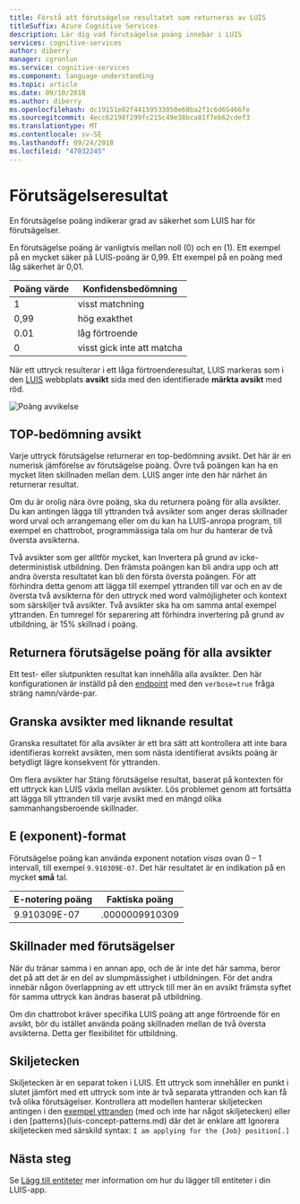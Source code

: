 ```yaml
---
title: Förstå att förutsägelse resultatet som returneras av LUIS
titleSuffix: Azure Cognitive Services
description: Lär dig vad förutsägelse poäng innebär i LUIS
services: cognitive-services
author: diberry
manager: cgronlun
ms.service: cognitive-services
ms.component: language-understanding
ms.topic: article
ms.date: 09/10/2018
ms.author: diberry
ms.openlocfilehash: dc19151e82f44159533050e60ba2f1c6d65466fe
ms.sourcegitcommit: 4ecc62198f299fc215c49e38bca81f7eb62cdef3
ms.translationtype: MT
ms.contentlocale: sv-SE
ms.lasthandoff: 09/24/2018
ms.locfileid: "47032245"
---
```

# <a name="prediction-score"></a>Förutsägelseresultat
En förutsägelse poäng indikerar grad av säkerhet som LUIS har för förutsägelser. 

En förutsägelse poäng är vanligtvis mellan noll (0) och en (1). Ett exempel på en mycket säker på LUIS-poäng är 0,99. Ett exempel på en poäng med låg säkerhet är 0,01. 

|Poäng värde|Konfidensbedömning|
|--|--|
|1|visst matchning|
|0,99|hög exakthet|
|0.01|låg förtroende|
|0|visst gick inte att matcha|

När ett uttryck resulterar i ett låga förtroenderesultat, LUIS markeras som i den [LUIS](luis-reference-regions.md) webbplats **avsikt** sida med den identifierade **märkta avsikt** med röd. 

![Poäng avvikelse](./media/luis-concept-score/score-discrepancy.png)

## <a name="top-scoring-intent"></a>TOP-bedömning avsikt
Varje uttryck förutsägelse returnerar en top-bedömning avsikt. Det här är en numerisk jämförelse av förutsägelse poäng. Övre två poängen kan ha en mycket liten skillnaden mellan dem. LUIS anger inte den här närhet än returnerar resultat.  

Om du är orolig nära övre poäng, ska du returnera poäng för alla avsikter. Du kan antingen lägga till yttranden två avsikter som anger deras skillnader word urval och arrangemang eller om du kan ha LUIS-anropa program, till exempel en chattrobot, programmässiga tala om hur du hanterar de två översta avsikterna. 

Två avsikter som ger alltför mycket, kan Invertera på grund av icke-deterministisk utbildning. Den främsta poängen kan bli andra upp och att andra översta resultatet kan bli den första översta poängen. För att förhindra detta genom att lägga till exempel yttranden till var och en av de översta två avsikterna för den uttryck med word valmöjligheter och kontext som särskiljer två avsikter. Två avsikter ska ha om samma antal exempel yttranden. En tumregel för separering att förhindra invertering på grund av utbildning, är 15% skillnad i poäng.

## <a name="return-prediction-score-for-all-intents"></a>Returnera förutsägelse poäng för alla avsikter
Ett test- eller slutpunkten resultat kan innehålla alla avsikter. Den här konfigurationen är inställd på den [endpoint](https://aka.ms/v1-endpoint-api-docs) med den `verbose=true` fråga sträng namn/värde-par. 

## <a name="review-intents-with-similar-scores"></a>Granska avsikter med liknande resultat
Granska resultatet för alla avsikter är ett bra sätt att kontrollera att inte bara identifieras korrekt avsikten, men som nästa identifierat avsikts poäng är betydligt lägre konsekvent för yttranden. 

Om flera avsikter har Stäng förutsägelse resultat, baserat på kontexten för ett uttryck kan LUIS växla mellan avsikter. Lös problemet genom att fortsätta att lägga till yttranden till varje avsikt med en mängd olika sammanhangsberoende skillnader.   

## <a name="e-exponent-notation"></a>E (exponent)-format

Förutsägelse poäng kan använda exponent notation *visas* ovan 0 – 1 intervall, till exempel `9.910309E-07`. Det här resultatet är en indikation på en mycket **små** tal.

|E-notering poäng |Faktiska poäng|
|--|--|
|9.910309E-07|.0000009910309|

## <a name="differences-with-predictions"></a>Skillnader med förutsägelser
När du tränar samma i en annan app, och de är inte det här samma, beror det på att det är en del av slumpmässighet i utbildningen. För det andra innebär någon överlappning av ett uttryck till mer än en avsikt främsta syftet för samma uttryck kan ändras baserat på utbildning.

Om din chattrobot kräver specifika LUIS poäng att ange förtroende för en avsikt, bör du istället använda poäng skillnaden mellan de två översta avsikterna. Detta ger flexibilitet för utbildning. 

## <a name="punctuation"></a>Skiljetecken
Skiljetecken är en separat token i LUIS. Ett uttryck som innehåller en punkt i slutet jämfört med ett uttryck som inte är två separata yttranden och kan få två olika förutsägelser. Kontrollera att modellen hanterar skiljetecken antingen i den [exempel yttranden](luis-concept-utterance.md) (med och inte har något skiljetecken) eller i den [patterns}(luis-concept-patterns.md) där det är enklare att Ignorera skiljetecken med särskild syntax: `I am applying for the {Job} position[.]`

## <a name="next-steps"></a>Nästa steg

Se [Lägg till entiteter](luis-how-to-add-entities.md) mer information om hur du lägger till entiteter i din LUIS-app.